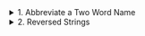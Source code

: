 <details>
<summary>1. Abbreviate a Two Word Name</summary>

Write a function to convert a name into initials. This kata strictly takes two words with one space in between them.

```js
// javascript
function abbrevName(name) {
  const splittedName = name.toUpperCase().split(" ");
  return `${splittedName[0][0]}.${splittedName[1][0]}`;
}
```

```python
# python
def abbrev_name(name):
    splittedName = name.upper().split(" ")
    return f'{splittedName[0][0]}.{splittedName[1][0].upper()}'

```

```java
// java
public class AbbreviateTwoWords {

  public static String abbrevName(String name) {
    String[] splittedName = name.toUpperCase().split(" ");
    return String.format("%s.%s", splittedName[0].charAt(0), splittedName[1].charAt(0));
  }
}
```

</details>
<details>
<summary>2. Reversed Strings</summary>

Complete the solution so that it reverses the string passed into it.

```python
def solution(s):
    res = ""
    for c in s:
        res = c + res
    return res
}
```

```js
// javascript
function solution(str) {
  return str.split("").reverse().join("");
}
```

</details>
